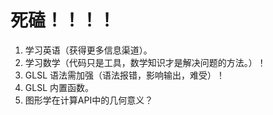 #  死磕！！！！


1. 学习英语（获得更多信息渠道）。
2. 学习数学（代码只是工具，数学知识才是解决问题的方法。）！
3. GLSL 语法需加强（语法报错，影响输出，难受）！
4. GLSL 内置函数。
5. 图形学在计算API中的几何意义？





